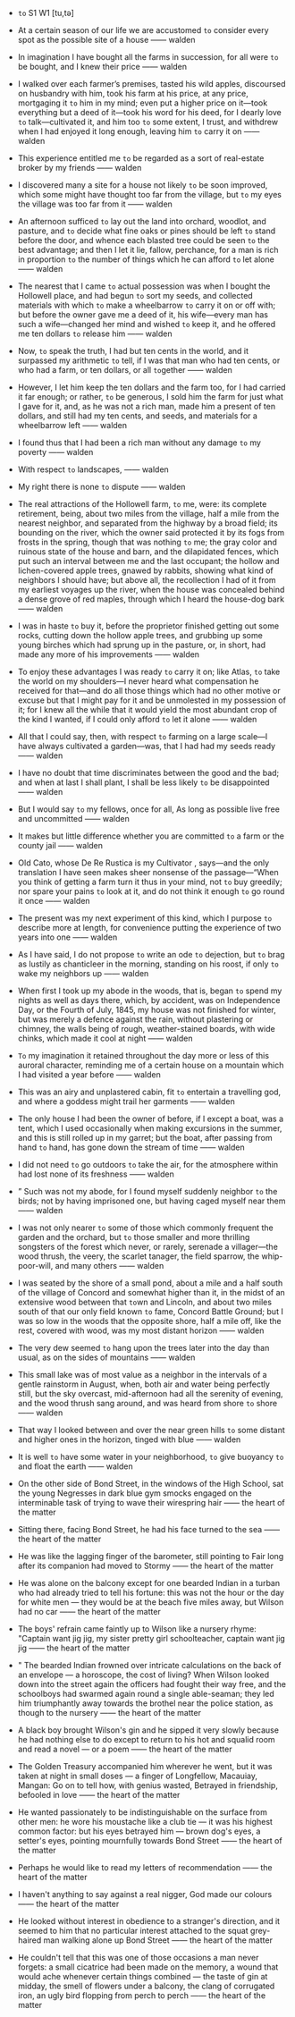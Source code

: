 - `to` S1 W1 [tu,tə]



- At a certain season of our life we are accustomed `to` consider every spot as the possible site of a house —— walden

-  In imagination I have bought all the farms in succession, for all were `to` be bought, and I knew their price —— walden

-  I walked over each farmer’s premises, tasted his wild apples, discoursed on husbandry with him, took his farm at his price, at any price, mortgaging it `to` him in my mind; even put a higher price on it﻿—took everything but a deed of it﻿—took his word for his deed, for I dearly love `to` talk﻿—cultivated it, and him too `to` some extent, I trust, and withdrew when I had enjoyed it long enough, leaving him `to` carry it on —— walden

-  This experience entitled me `to` be regarded as a sort of real-estate broker by my friends —— walden

-  I discovered many a site for a house not likely `to` be soon improved, which some might have thought too far from the village, but `to` my eyes the village was too far from it —— walden

-  An afternoon sufficed `to` lay out the land into orchard, woodlot, and pasture, and `to` decide what fine oaks or pines should be left `to` stand before the door, and whence each blasted tree could be seen `to` the best advantage; and then I let it lie, fallow, perchance, for a man is rich in proportion `to` the number of things which he can afford `to` let alone —— walden

-  The nearest that I came `to` actual possession was when I bought the Hollowell place, and had begun `to` sort my seeds, and collected materials with which `to` make a wheelbarrow `to` carry it on or off with; but before the owner gave me a deed of it, his wife﻿—every man has such a wife﻿—changed her mind and wished `to` keep it, and he offered me ten dollars `to` release him —— walden

-  Now, `to` speak the truth, I had but ten cents in the world, and it surpassed my arithmetic `to` tell, if I was that man who had ten cents, or who had a farm, or ten dollars, or all `to`gether —— walden

-  However, I let him keep the ten dollars and the farm too, for I had carried it far enough; or rather, `to` be generous, I sold him the farm for just what I gave for it, and, as he was not a rich man, made him a present of ten dollars, and still had my ten cents, and seeds, and materials for a wheelbarrow left —— walden

-  I found thus that I had been a rich man without any damage `to` my poverty —— walden

-  With respect `to` landscapes, —— walden

- My right there is none `to` dispute —— walden

- The real attractions of the Hollowell farm, `to` me, were: its complete retirement, being, about two miles from the village, half a mile from the nearest neighbor, and separated from the highway by a broad field; its bounding on the river, which the owner said protected it by its fogs from frosts in the spring, though that was nothing `to` me; the gray color and ruinous state of the house and barn, and the dilapidated fences, which put such an interval between me and the last occupant; the hollow and lichen-covered apple trees, gnawed by rabbits, showing what kind of neighbors I should have; but above all, the recollection I had of it from my earliest voyages up the river, when the house was concealed behind a dense grove of red maples, through which I heard the house-dog bark —— walden

-  I was in haste `to` buy it, before the proprietor finished getting out some rocks, cutting down the hollow apple trees, and grubbing up some young birches which had sprung up in the pasture, or, in short, had made any more of his improvements —— walden

-  To enjoy these advantages I was ready `to` carry it on; like Atlas, `to` take the world on my shoulders﻿—I never heard what compensation he received for that﻿—and do all those things which had no other motive or excuse but that I might pay for it and be unmolested in my possession of it; for I knew all the while that it would yield the most abundant crop of the kind I wanted, if I could only afford `to` let it alone —— walden

- All that I could say, then, with respect `to` farming on a large scale﻿—I have always cultivated a garden﻿—was, that I had had my seeds ready —— walden

-  I have no doubt that time discriminates between the good and the bad; and when at last I shall plant, I shall be less likely `to` be disappointed —— walden

-  But I would say `to` my fellows, once for all, As long as possible live free and uncommitted —— walden

-  It makes but little difference whether you are committed `to` a farm or the county jail —— walden

- Old Cato, whose De Re Rustica is my Cultivator , says﻿—and the only translation I have seen makes sheer nonsense of the passage﻿—“When you think of getting a farm turn it thus in your mind, not `to` buy greedily; nor spare your pains `to` look at it, and do not think it enough `to` go round it once —— walden

- The present was my next experiment of this kind, which I purpose `to` describe more at length, for convenience putting the experience of two years into one —— walden

-  As I have said, I do not propose `to` write an ode `to` dejection, but `to` brag as lustily as chanticleer in the morning, standing on his roost, if only `to` wake my neighbors up —— walden

- When first I took up my abode in the woods, that is, began `to` spend my nights as well as days there, which, by accident, was on Independence Day, or the Fourth of July, 1845, my house was not finished for winter, but was merely a defence against the rain, without plastering or chimney, the walls being of rough, weather-stained boards, with wide chinks, which made it cool at night —— walden

-  `To` my imagination it retained throughout the day more or less of this auroral character, reminding me of a certain house on a mountain which I had visited a year before —— walden

-  This was an airy and unplastered cabin, fit `to` entertain a travelling god, and where a goddess might trail her garments —— walden

- The only house I had been the owner of before, if I except a boat, was a tent, which I used occasionally when making excursions in the summer, and this is still rolled up in my garret; but the boat, after passing from hand `to` hand, has gone down the stream of time —— walden

-  I did not need `to` go outdoors `to` take the air, for the atmosphere within had lost none of its freshness —— walden

- ” Such was not my abode, for I found myself suddenly neighbor `to` the birds; not by having imprisoned one, but having caged myself near them —— walden

-  I was not only nearer `to` some of those which commonly frequent the garden and the orchard, but `to` those smaller and more thrilling songsters of the forest which never, or rarely, serenade a villager﻿—the wood thrush, the veery, the scarlet tanager, the field sparrow, the whip-poor-will, and many others —— walden

- I was seated by the shore of a small pond, about a mile and a half south of the village of Concord and somewhat higher than it, in the midst of an extensive wood between that `to`wn and Lincoln, and about two miles south of that our only field known `to` fame, Concord Battle Ground; but I was so low in the woods that the opposite shore, half a mile off, like the rest, covered with wood, was my most distant horizon —— walden

-  The very dew seemed `to` hang upon the trees later into the day than usual, as on the sides of mountains —— walden

- This small lake was of most value as a neighbor in the intervals of a gentle rainstorm in August, when, both air and water being perfectly still, but the sky overcast, mid-afternoon had all the serenity of evening, and the wood thrush sang around, and was heard from shore `to` shore —— walden

-  That way I looked between and over the near green hills `to` some distant and higher ones in the horizon, tinged with blue —— walden

-  It is well `to` have some water in your neighborhood, `to` give buoyancy `to` and float the earth —— walden

-  On the other side of Bond Street, in the windows of the High School, sat the young Negresses in dark blue gym smocks engaged on the interminable task of trying to wave their wirespring hair —— the heart of the matter

-  Sitting there, facing Bond Street, he had his face turned to the sea —— the heart of the matter

-  He was like the lagging finger of the barometer, still pointing to Fair long after its companion had moved to Stormy —— the heart of the matter

-  He was alone on the balcony except for one bearded Indian in a turban who had already tried to tell his fortune: this was not the hour or the day for white men — they would be at the beach five miles away, but Wilson had no car —— the heart of the matter

-  The boys' refrain came faintly up to Wilson like a nursery rhyme: "Captain want jig jig, my sister pretty girl schoolteacher, captain want jig jig —— the heart of the matter

- " The bearded Indian frowned over intricate calculations on the back of an envelope — a horoscope, the cost of living? When Wilson looked down into the street again the officers had fought their way free, and the schoolboys had swarmed again round a single able-seaman; they led him triumphantly away towards the brothel near the police station, as though to the nursery —— the heart of the matter

-  A black boy brought Wilson's gin and he sipped it very slowly because he had nothing else to do except to return to his hot and squalid room and read a novel — or a poem —— the heart of the matter

-  The Golden Treasury accompanied him wherever he went, but it was taken at night in small doses — a finger of Longfellow, Macauiay, Mangan: Go on to tell how, with genius wasted, Betrayed in friendship, befooled in love  —— the heart of the matter

-  He wanted passionately to be indistinguishable on the surface from other men: he wore his moustache like a club tie — it was his highest common factor: but his eyes betrayed him — brown dog's eyes, a setter's eyes, pointing mournfully towards Bond Street —— the heart of the matter

-  Perhaps he would like to read my letters of recommendation  —— the heart of the matter

-  I haven't anything to say against a real nigger, God made our colours —— the heart of the matter

-  He looked without interest in obedience to a stranger's direction, and it seemed to him that no particular interest attached to the squat grey-haired man walking alone up Bond Street —— the heart of the matter

-  He couldn't tell that this was one of those occasions a man never forgets: a small cicatrice had been made on the memory, a wound that would ache whenever certain things combined — the taste of gin at midday, the smell of flowers under a balcony, the clang of corrugated iron, an ugly bird flopping from perch to perch —— the heart of the matter